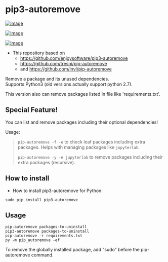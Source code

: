 # pip3-autoremove

[![image](https://img.shields.io/pypi/dm/pip3-autoremove.svg)](https://pypi.python.org/pypi/pip3-autoremove/)

[![image](https://img.shields.io/pypi/v/pip3-autoremove.svg)](https://pypi.python.org/pypi/pip3-autoremove/)

[![image](https://img.shields.io/pypi/l/pip3-autoremove.svg)](https://pypi.python.org/pypi/pip3-autoremove/)

* This repository based on
  * https://github.com/enjoysoftware/pip3-autoremove
  * https://github.com/tresni/pip-autoremove
  * and https://github.com/invl/pip-autoremove

Remove a package and its unused dependencies.  
Supports Python3 (old versions actually support python 2.7).

This version also can remove packages listed in file 
like 'requirements.txt'.

## Special Feature!
You can list and remove packages including their optional dependencies!

Usage:
> `pip-autoremove -f -e` to check leaf packages including extra packages.
> Helps with managing packages like `jupyterlab`.
> 
> `pip-autoremove -y -e jupyterlab` to remove packages including their extra packages (recursive).

## How to install
* How to install pip3-autoremove for Python:
```
sudo pip install pip3-autoremove
```


## Usage
```
pip-autoremove packages-to-uninstall
pip3-autoremove packages-to-uninstall
pip-autoremove -r requirements.txt
py -m pip_autoremove -ef
```

To remove the globally installed package, add "sudo" before the pip-autoremove command.